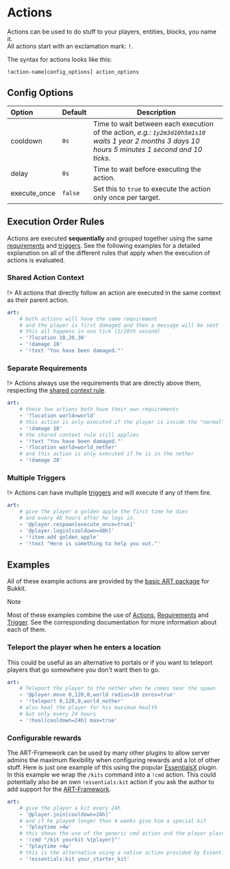 # Actions

Actions can be used to do stuff to your players, entities, blocks, you name it.  
All actions start with an exclamation mark: <kbd>!</kbd>.

The syntax for actions looks like this:

```text
!action-name[config_options] action_options
```

## Config Options

| Option | Default | Description |
| :------ | ------- | ----------- |
| cooldown | `0s` | Time to wait between each execution of the action, *e.g.: `1y2m3d10h5m1s10` waits 1 year 2 months 3 days 10 hours 5 minutes 1 second and 10 ticks.* |
| delay | `0s` | Time to wait before executing the action. |
| execute_once | `false` | Set this to `true` to execute the action only once per target. |

## Execution Order Rules

Actions are executed **sequentially** and grouped together using the same [requirements](/configuration/requirements.md) and [triggers](/configuration/trigger.md). See the following examples for a detailed explanation on all of the different rules that apply when the execution of actions is evaluated.

### Shared Action Context

!> All actions that directly follow an action are executed in the same context as their parent action.

```yaml
art:
    # both actions will have the same requirement
    # and the player is first damaged and then a message will be sent
    # this all happens in one tick (1/20th second)
    - '?location 10,20,30'
    - '!damage 10'
    - '!text "You have been damaged."'
```

### Separate Requirements

!> Actions always use the requirements that are directly above them, respecting the [shared context rule](#shared-action-context).

```yaml
art:
    # these two actions both have their own requirements
    - '?location world=world'
    # this action is only executed if the player is inside the "normal" world
    - '!damage 10'
    # the shared context rule still applies
    - '!text "You have been damaged."'
    - '?location world=world_nether'
    # and this action is only executed if he is in the nether
    - '!damage 20'
```

### Multiple Triggers

!> Actions can have multiple [triggers](/configuration/trigger.md) and will execute if any of them fire.

```yaml
art:
    # give the player a golden apple the first time he dies
    # and every 48 hours after he logs in.
    - '@player.respawn[execute_once=true]'
    - '@player.login[cooldown=48h]'
    - '!item.add golden_apple'
    - '!text "Here is something to help you out."'
```

## Examples

All of these example actions are provided by the [basic ART package](https://github.com/art-framework/art-bukkit) for Bukkit.

> [!NOTE]
> Most of these examples combine the use of [Actions](/configuration/actions.md), [Requirements](/configuration/requirements.md) and [Trigger](/configuration/trigger.md).
> See the corresponding documentation for more information about each of them.

### Teleport the player when he enters a location

This could be useful as an alternative to portals or if you want to teleport players that go somewhere you don't want then to go.

```yaml
art:
    # Teleport the player to the nether when he comes near the spawn
    - '@player.move 0,128,0,world radius=10 zeros=true'
    - '!teleport 0,128,0,world_nether'
    # also heal the player for his maximum health
    # but only every 24 hours
    - '!heal[cooldown=24h] max=true'
```

### Configurable rewards

The ART-Framework can be used by many other plugins to allow server admins the maximum flexibility when configuring rewards and a lot of other stuff. Here is just one example of this using the popular [EssentialsX](https://github.com/EssentialsX/Essentials) plugin. In this example we wrap the `/kits` command into a `!cmd` action. This could potentially also be an own `!essentials:kit` action if you ask the author to add support for the [ART-Framework](https://github.com/art-framework/art-framework).

```yaml
art:
    # give the player a kit every 24h
    - '@player.join[cooldown=24h]'
    # and if he played longer than 4 weeks give him a special kit
    - '?playtime >4w'
    # this shows the use of the generic cmd action and the player placeholder
    - '!cmd "/kit yourkit %{player}"'
    - '?playtime <4w'
    # this is the alternative using a native action provided by EssentialsX (which may come in the future)
    - '!essentials:kit your_starter_kit'
```
